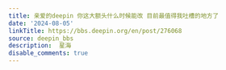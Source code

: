 ```yaml
---
title: 亲爱的deepin 你这大额头什么时候能改 目前最值得我吐槽的地方了
date: '2024-08-05'
linkTitle: https://bbs.deepin.org/en/post/276068
source: deepin_bbs
description:  星海 
disable_comments: true
---
```


